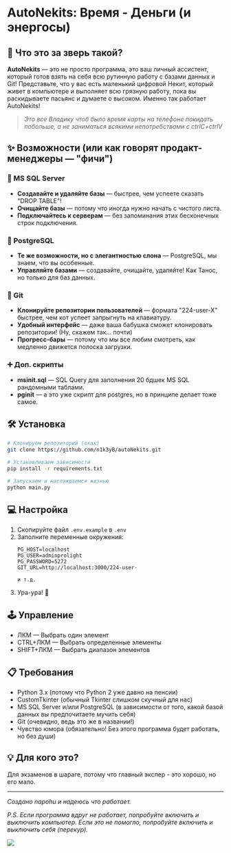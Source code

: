 # AutoNekits: Время - Деньги (и энергосы)

## 🤔 Что это за зверь такой?

**AutoNekits** — это не просто программа, это ваш личный ассистент, который готов взять на себя всю рутинную работу с базами данных и Git! Представьте, что у вас есть маленький цифровой Некит, который живет в компьютере и выполняет всю грязную работу, пока вы раскидываете пасьянс и думаете о высоком. Именно так работает AutoNekits!

> *Это все Владику чтоб было время карты на телефоне покидать побольше, а не заниматься всякими непотребствами с ctrlC+ctrlV* 

## ✨ Возможности (или как говорят продакт-менеджеры — "фичи")

### 🔧 MS SQL Server
- **Создавайте и удаляйте базы** — быстрее, чем успеете сказать "DROP TABLE"!
- **Очищайте базы** — потому что иногда нужно начать с чистого листа.
- **Подключайтесь к серверам** — без запоминания этих бесконечных строк подключения.

### 🐘 PostgreSQL
- **Те же возможности, но с элегантностью слона** — PostgreSQL, мы знаем, что вы особенные.
- **Управляйте базами** — создавайте, очищайте, удаляйте! Как Танос, но только для баз данных.

### 🐙 Git
- **Клонируйте репозитории пользователей** — формата "224-user-X" быстрее, чем кот успеет запрыгнуть на клавиатуру.
- **Удобный интерфейс** — даже ваша бабушка сможет клонировать репозитории! (Ну, скажем так... почти)
- **Прогресс-бары** — потому что мы все любим смотреть, как медленно движется полоска загрузки.

### ➕ Доп. скрипты
- **msinit.sql** — SQL Query для заполнения 20 бдшек MS SQL рандомными таблами.
- **pginit** — а это уже скрипт для postgres, но в принципе делает тоже самое.

## 🛠️ Установка

```bash
# Клонируем репозиторий (окак)
git clone https://github.com/n1k3yB/autoNekits.git

# Устанавливаем зависимости
pip install -r requirements.txt

# Запускаем и наслаждаемся жизнью
python main.py
```

## 💻 Настройка

1. Скопируйте файл `.env.example` в `.env`
2. Заполните переменные окружения:
   ```
   PG_HOST=localhost
   PG_USER=adminprolight
   PG_PASSWORD=5272
   GIT_URL=http://localhost:3000/224-user-

   и т.д.
   ```
3. Ура-ура! 🌟

## 🕹️ Управление

- ЛКМ — Выбрать один элемент
- CTRL+ЛКМ — Выбрать определенные элементы
- SHIFT+ЛКМ — Выбрать диапазон элементов

## 📋 Требования

- Python 3.x (потому что Python 2 уже давно на пенсии)
- CustomTkinter (обычный Tkinter слишком скучный для нас)
- MS SQL Server и/или PostgreSQL (в зависимости от того, какой базой данных вы предпочитаете мучить себя)
- Git (очевидно, ведь это же в названии!)
- Чувство юмора (обязательно! Без этого программа будет работать, но без души)

## 💡 Для кого это?

Для экзаменов в шараге, потому что главный экспер - это хорошо, но его мало.


---

*Создано napohu и надеюсь что работает.*

*P.S. Если программа вдруг не работает, попробуйте включить и выключить компьютер. Если это не помогло, попробуйте включить и выключить себя (перекур).*

<div>
<img src="https://avatars.mds.yandex.net/i?id=59de0ae4257e09e862e6c22dad802b62_l-5644622-images-thumbs&n=13">
</div>

